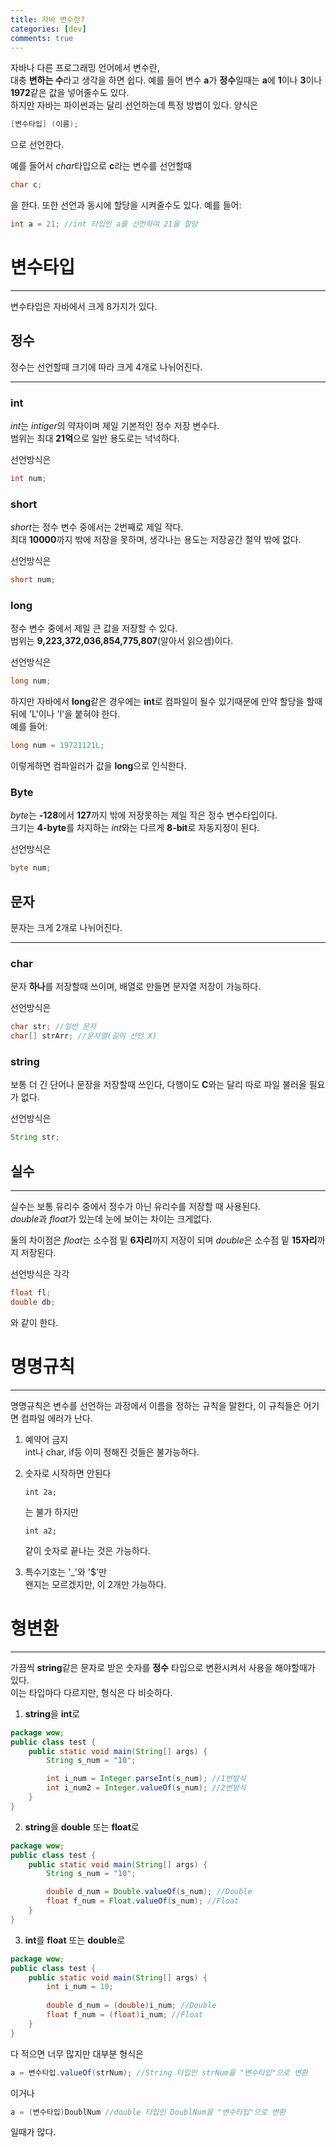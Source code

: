 ```yaml
---
title: 자바 변수란?
categories: [dev]
comments: true
---
```

자바나 다른 프로그래밍 언어에서 변수란,    
대충 **변하는 수**라고 생각을 하면 쉽다. 예를 들어 변수 **a**가 **정수**일때는 **a**에 **1**이나 **3**이나 **1972**같은 값을 넣어줄수도 있다.   
하지만 자바는 파이썬과는 달리 선언하는데 특정 방법이 있다. 양식은   
```java
[변수타입] (이름);
```
으로 선언한다.   
    
예를 들어서 *char*타입으로 **c**라는 변수를 선언할때
```java
char c;
```
을 한다. 또한 선언과 동시에 할당을 시켜줄수도 있다.
예를 들어:
```java
int a = 21; //int 타입인 a를 선언하여 21을 할당
```
# 변수타입
- - -    
변수타입은 자바에서 크게 8가지가 있다.   

## 정수   
정수는 선언할때 크기에 따라 크게 4개로 나뉘어진다.
- - -   
### int   
*int*는 *intiger*의 약자이며 제일 기본적인 정수 저장 변수다.   
범위는 최대 **21억**으로 일반 용도로는 넉넉하다. 
       
선언방식은   
```java
int num;
```
### short   
*short*는 정수 변수 중에서는 2번째로 제일 작다.     
최대 **10000**까지 밖에 저장을 못하며, 생각나는 용도는 저장공간 절약 밖에 없다.   
       
선언방식은   
```java
short num;
```
### long   
정수 변수 중에서 제일 큰 값을 저장할 수 있다.      
범위는 **9,223,372,036,854,775,807**(알아서 읽으셈)이다.   
       
선언방식은   
```java
long num;
```
하지만 자바에서 **long**같은 경우에는 **int**로 컴파일이 될수 있기때문에 만약 할당을 할때 뒤에 'L'이나 'l'을 붙혀야 한다.   
예를 들어:
```java
long num = 19721121L;
```
이렇게하면 컴파일러가 값을 **long**으로 인식한다.
### Byte
*byte*는 **-128**에서 **127**까지 밖에 저장못하는 제일 작은 정수 변수타입이다.   
크기는 **4-byte**를 차지하는 *int*와는 다르게 **8-bit**로 자동지정이 된다.
       
선언방식은   
```java
byte num;
```
## 문자   
문자는 크게 2개로 나뉘어진다.   
- - -   
### char     
문자 **하나**를 저장할때 쓰이며, 배열로 만들면 문자열 저장이 가능하다.   
       
선언방식은   
```java
char str; //일반 문자
char[] strArr; //문자열(길이 선언 X)
```
### string   
보통 더 긴 단어나 문장을 저장할때 쓰인다, 다행이도 **C**와는 달리 따로 파일 불러올 필요가 없다.   
       
선언방식은   
```java
String str;
```
## 실수
- - -
실수는 보통 유리수 중에서 정수가 아닌 유리수를 저장할 때 사용된다.   
*double*과 *float*가 있는데 눈에 보이는 차이는 크게없다.   

둘의 차이점은 *float*는 소수점 밑 **6자리**까지 저장이 되며 *double*은 소수점 밑 **15자리**까지 저장된다.   
       
선언방식은 각각
```java
float fl;
double db;
```
와 같이 한다.
# 명명규칙
- - -   
명명규칙은 변수를 선언하는 과정에서 이름을 정하는 규칙을 말한다, 이 규칙들은 어기면 컴파일 에러가 난다.      
1. 예약어 금지   
int나 char, if등 이미 정해진 것들은 불가능하다.   

2. 숫자로 시작하면 안된다   
    ```
    int 2a;
    ```
    는 불가 하지만   
    ```   
    int a2;
    ```
    같이 숫자로 끝나는 것은 가능하다.   

3. 특수기호는 '_'와 '$'만   
왠지는 모르겠지만, 이 2개만 가능하다.
# 형변환
- - -
가끔씩 **string**같은 문자로 받은 숫자를 **정수** 타입으로 변환시켜서 사용을 해야할때가 있다.   
이는 타입마다 다르지만, 형식은 다 비슷하다.   
1. **string**을 **int**로   
```java
package wow;
public class test {
    public static void main(String[] args) {
        String s_num = "10";

        int i_num = Integer.parseInt(s_num); //1번방식
        int i_num2 = Integer.valueOf(s_num); //2번방식
    }
}
```
2. **string**을 **double** 또는 **float**로
```java
package wow;
public class test {
    public static void main(String[] args) {
        String s_num = "10";

        double d_num = Double.valueOf(s_num); //Double
        float f_num = Float.valueOf(s_num); //Float
    }
}
```
3. **int**를 **float** 또는 **double**로
```java
package wow;
public class test {
    public static void main(String[] args) {
        int i_num = 10;
	
        double d_num = (double)i_num; //Double
        float f_num = (float)i_num; //Float
    }
}
```

다 적으면 너무 많지만 대부분 형식은
```java
a = 변수타입.valueOf(strNum); //String 타입인 strNum을 "변수타입"으로 변환
```
이거나
```java
a = (변수타입)DoublNum //double 타입인 DoublNum을 "변수타입"으로 변환
```
일때가 많다.